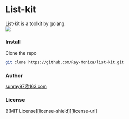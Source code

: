 # List-kit

List-kit is a toolkit by golang.
<br>
![](https://ts1.cn.mm.bing.net/th/id/R-C.6d0b8416bd59013a39d7860653ad7344?rik=iyGJJnYZceIcjA&riu=http%3a%2f%2fwww.w3schools.cn%2fwp-content%2fuploads%2fgo%2fgo-logo.png&ehk=a8ioDdGy2aVUM96NylSBzWgJtUymbzXHWzS7kPEconQ%3d&risl=&pid=ImgRaw&r=0)


<!-- PROJECT SHIELDS -->

 ### **Install**

Clone the repo

```sh
git clone https://github.com/Ray-Monica/list-kit.git
```

### Author

sunray97@163.com


### License

[![MIT License][license-shield]][license-url]
